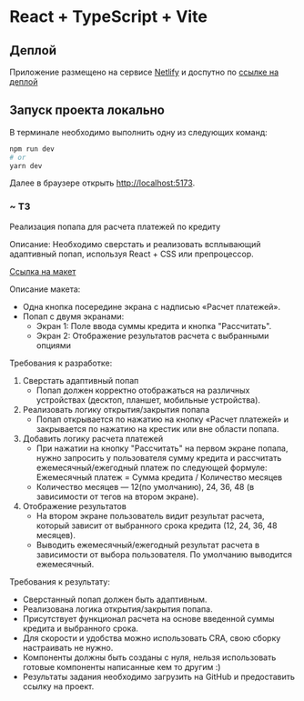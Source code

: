 # React + TypeScript + Vite

## Деплой

Приложение размещено на сервисе [Netlify](https://www.netlify.com/) и доспутно по [ссылке на деплой](https://dauhaliavets-loan-calc.netlify.app/)

## Запуск проекта локально

В терминале необходимо выполнить одну из следующих команд:

```bash
npm run dev
# or
yarn dev
```

Далее в браузере открыть [http://localhost:5173](http://localhost:5173).

### ~ ТЗ

Реализация попапа для расчета платежей по кредиту

Описание: Необходимо сверстать и реализовать всплывающий адаптивный попап, используя React + CSS или препроцессор.

[Ссылка на макет](https://www.figma.com/design/YIHRBDsjmMotlqn7utKikI/%D0%A2%D0%B5%D1%81%D1%82%D0%BE%D0%B2%D0%BE%D0%B5-%D0%B7%D0%B0%D0%B4%D0%B0%D0%BD%D0%B8%D0%B5-U2C?node-id=0-1&t=milGcyabZDdttRdl-1)

Описание макета:

- Одна кнопка посередине экрана с надписью «Расчет платежей».
- Попап с двумя экранами:
  - Экран 1: Поле ввода суммы кредита и кнопка "Рассчитать".
  - Экран 2: Отображение результатов расчета с выбранными опциями

Требования к разработке:

1. Сверстать адаптивный попап
   - Попап должен корректно отображаться на различных устройствах (десктоп, планшет, мобильные устройства).
2. Реализовать логику открытия/закрытия попапа
   - Попап открывается по нажатию на кнопку «Расчет платежей» и закрывается по нажатию на крестик или вне области попапа.
3. Добавить логику расчета платежей
   - При нажатии на кнопку "Рассчитать" на первом экране попапа, нужно запросить у пользователя сумму кредита и рассчитать ежемесячный/ежегодный платеж по следующей формуле:
     Ежемесячный платеж = Сумма кредита / Количество месяцев ​
   - Количество месяцев — 12(по умолчанию), 24, 36, 48 (в зависимости от тегов на втором экране).
4. Отображение результатов
   - На втором экране пользователь видит результат расчета, который зависит от выбранного срока кредита (12, 24, 36, 48 месяцев).
   - Выводить ежемесячный/ежегодный результат расчета в зависимости от выбора пользователя. По умолчанию выводится ежемесячный.

Требования к результату:

- Сверстанный попап должен быть адаптивным.
- Реализована логика открытия/закрытия попапа.
- Присутствует функционал расчета на основе введенной суммы кредита и выбранного срока.
- Для скорости и удобства можно использовать CRA, свою сборку настраивать не нужно.
- Компоненты должны быть созданы с нуля, нельзя использовать готовые компоненты написанные кем то другим :)
- Результаты задания необходимо загрузить на GitHub и предоставить ссылку на проект.
